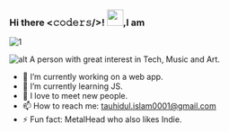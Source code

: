 <!--
**Faravhe/Faravhe** is a ✨ _special_ ✨ repository because its `README.md` (this file) appears on your GitHub profile.

Here are some ideas to get you started:

- 🔭 I’m currently working on ...

- 👯 I’m looking to collaborate on ...
- 🤔 I’m looking for help with ...
- 💬 Ask me about ...
- 📫 How to reach me: ...
- 😄 Pronouns: ...
- ⚡ Fun fact: ...
-->
### Hi there <𝚌𝚘𝚍𝚎𝚛𝚜/>! <img src="https://giphy.com/stickers/Giflytics-transparent-Vf3ZKdillTMOOaOho0" width="29px">,I am 
![1](https://giphy.com/gifs/r5LXJ33dfS2Y7byStO)

 
![alt](https://giphy.com/gifs/looneytunesworldofmayhem-world-of-mayhem-looney-tunes-ltwom-RbDKaczqWovIugyJmW)
A person with great interest in Tech, Music and Art.
 
- 🔭 I’m currently working on a web app.
- 🌱 I’m currently learning JS. 
- 👯 I love to meet new people.
- 📫 How to reach me: tauhidul.islam0001@gmail.com
- ⚡ Fun fact: MetalHead who also likes Indie.

